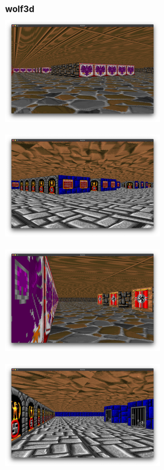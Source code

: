 # wolf3d
![Image alt](https://github.com/wandererOdmolyboh/Image/raw/master/W_1.png)
#
![Image alt](https://github.com/wandererOdmolyboh/Image/raw/master/W_2.png)
#
![Image alt](https://github.com/wandererOdmolyboh/Image/raw/master/W_3.png)
#
![Image alt](https://github.com/wandererOdmolyboh/Image/raw/master/W_4.png)
#
